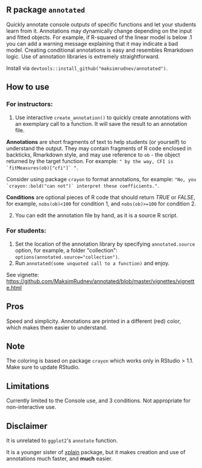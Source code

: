 ## R package `annotated` 

Quickly annotate console outputs of specific functions and let your students learn from it. Annotations may dynamically change depending on the input and fitted objects. For example, if R-squared of the linear model is below .1 you can add a warning message explaining that it may indicate a bad model. Creating conditional annotations is easy and resembles Rmarkdown logic. Use of annotation libraries is extremely straightforward.

Install via `devtools::install_github("maksimrudnev/annotated")`.

## How to use

### For instructors:

1. Use interactive `create_annotation()` to quickly create annotations with an exemplary call to a function. It will save the result to an annotation file.

**Annotations** are short fragments of text to help students (or yourself) to understand the output. They may contain fragments of R code enclosed in backticks, Rmarkdown style, and may use reference to `ob` - the object returned by the target function. For example: ```" by the way, CFI is `fitMeasures(ob)["cfi"]` "```. 

Consider using package `crayon` to format annotations, for example: ```"No, you `crayon::bold("can not")` interpret these coefficients."```.

**Conditions** are optional pieces of R code that should return *TRUE* or *FALSE*, for example, `nobs(ob)<100` for condition 1, and `nobs(ob)>=100` for condition 2.

2. You can edit the annotation file by hand, as it is a source R script.

### For students:

1. Set the location of the annotation library by specifying `annotated.source` option, for example, a folder "collection": `options(annotated.source="collection")`.
2. Run `annotated(some unquoted call to a function)` and enjoy.

See vignette: https://github.com/MaksimRudnev/annotated/blob/master/vignettes/vignette.html

## Pros

Speed and simplicity.
Annotations are printed in a different (red) color, which makes them easier to understand.


## Note

The coloring is based on package `crayon` which works only in RStudio > 1.1. Make sure to update RStudio.

## Limitations

Currently limited to the Console use, and 3 conditions. Not appropriate for non-interactive use.

## Disclaimer 

It is unrelated to `ggplot2`'s `annotate` function.

It is a younger sister of [xplain](http://www.zuckarelli.de/xplain/index.html) package, but it makes creation and use of annotations much faster, and **much** easier.
